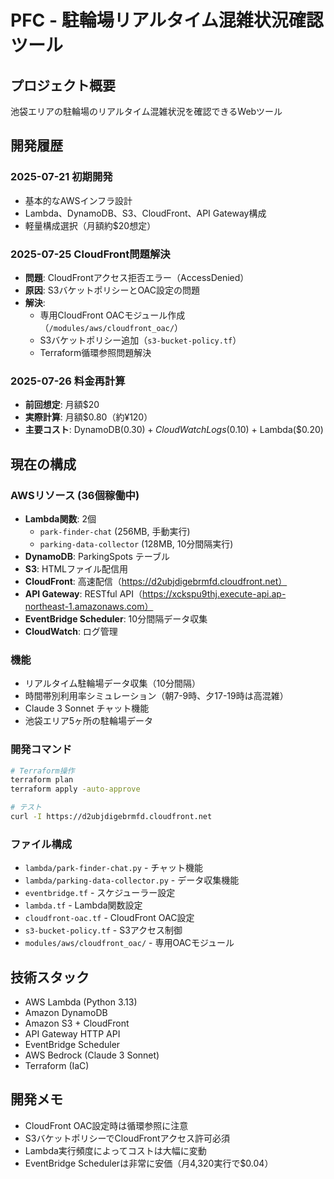 # PFC - 駐輪場リアルタイム混雑状況確認ツール

## プロジェクト概要
池袋エリアの駐輪場のリアルタイム混雑状況を確認できるWebツール

## 開発履歴

### 2025-07-21 初期開発
- 基本的なAWSインフラ設計
- Lambda、DynamoDB、S3、CloudFront、API Gateway構成
- 軽量構成選択（月額約$20想定）

### 2025-07-25 CloudFront問題解決
- **問題**: CloudFrontアクセス拒否エラー（AccessDenied）
- **原因**: S3バケットポリシーとOAC設定の問題
- **解決**: 
  - 専用CloudFront OACモジュール作成（`/modules/aws/cloudfront_oac/`）
  - S3バケットポリシー追加（`s3-bucket-policy.tf`）
  - Terraform循環参照問題解決

### 2025-07-26 料金再計算
- **前回想定**: 月額$20
- **実際計算**: 月額$0.80（約¥120）
- **主要コスト**: DynamoDB($0.30) + CloudWatch Logs($0.10) + Lambda($0.20)

## 現在の構成

### AWSリソース (36個稼働中)
- **Lambda関数**: 2個
  - `park-finder-chat` (256MB, 手動実行)
  - `parking-data-collector` (128MB, 10分間隔実行)
- **DynamoDB**: ParkingSpots テーブル
- **S3**: HTMLファイル配信用
- **CloudFront**: 高速配信（https://d2ubjdigebrmfd.cloudfront.net）
- **API Gateway**: RESTful API（https://xckspu9thj.execute-api.ap-northeast-1.amazonaws.com）
- **EventBridge Scheduler**: 10分間隔データ収集
- **CloudWatch**: ログ管理

### 機能
- リアルタイム駐輪場データ収集（10分間隔）
- 時間帯別利用率シミュレーション（朝7-9時、夕17-19時は高混雑）
- Claude 3 Sonnet チャット機能
- 池袋エリア5ヶ所の駐輪場データ

### 開発コマンド
```bash
# Terraform操作
terraform plan
terraform apply -auto-approve

# テスト
curl -I https://d2ubjdigebrmfd.cloudfront.net
```

### ファイル構成
- `lambda/park-finder-chat.py` - チャット機能
- `lambda/parking-data-collector.py` - データ収集機能  
- `eventbridge.tf` - スケジューラー設定
- `lambda.tf` - Lambda関数設定
- `cloudfront-oac.tf` - CloudFront OAC設定
- `s3-bucket-policy.tf` - S3アクセス制御
- `modules/aws/cloudfront_oac/` - 専用OACモジュール

## 技術スタック
- AWS Lambda (Python 3.13)
- Amazon DynamoDB
- Amazon S3 + CloudFront
- API Gateway HTTP API
- EventBridge Scheduler
- AWS Bedrock (Claude 3 Sonnet)
- Terraform (IaC)

## 開発メモ
- CloudFront OAC設定時は循環参照に注意
- S3バケットポリシーでCloudFrontアクセス許可必須
- Lambda実行頻度によってコストは大幅に変動
- EventBridge Schedulerは非常に安価（月4,320実行で$0.04）